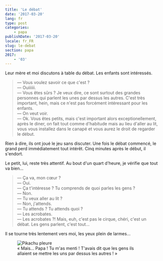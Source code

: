 ```yaml
---
title: 'Le débat'
date: '2017-03-20'
lang: fr
type: post
categories:
    - papa
publishDate: '2017-03-20'
locale: fr_FR
slug: le-debat
section: papa
2017:
    - '03'
---
```


Leur mère et moi discutons à table du débat. Les enfants sont intéressés.

> — Vous voulez savoir ce que c'est ?  
> — Ouiiiiii.  
> — Vous êtes sûrs ? Je veux dire, ce sont surtout des grandes personnes qui parlent les unes par dessus les autres. C'est très important, hein, mais ce n'est pas forcément intéressant pour les enfants.  
> — On veut voir.  
> — Ok. Vous êtes petits, mais c'est important alors exceptionellement, après le diner, on fait tout comme d'habitude mais au lieu d'aller au lit, vous vous installez dans le canapé et vous aurez le droit de regarder le début.

Rien à dire, ils ont joué le jeu sans discuter. Une fois le débat commencé, le grand perd immédiatement tout intérêt. Cinq minutes après le début, il s'endort.

Le petit, lui, reste très attentif. Au bout d'un quart d'heure, je vérifie que tout va bien…

> — Ça va, mon cœur ?  
> — Oui.  
> — Ça t'intéresse ? Tu comprends de quoi parles les gens ?  
> — Non.  
> — Tu veux aller au lit ?  
> — Non, j'attends.  
> — Tu attends ? Tu attends quoi ?  
> — Les acrobates.  
> — Les acrobates ?! Mais, euh, c'est pas le cirque, chéri, c'est un débat. Les gens parlent, c'est tout…

Il se tourne très lentement vers moi, les yeux plein de larmes…

<figure>
  <img src="{{<fileFolder>}}pikachu_cry.gif" alt="Pikachu pleure"/>
  <figcaption>«&nbsp;Mais… Papa ! Tu m'as menti ! T'avais dit que les gens ils allaient se mettre les uns par dessus les autres !&nbsp;»</figcaption>
</figure>



